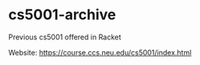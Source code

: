 # cs5001-archive
Previous cs5001 offered in Racket

Website: https://course.ccs.neu.edu/cs5001/index.html
